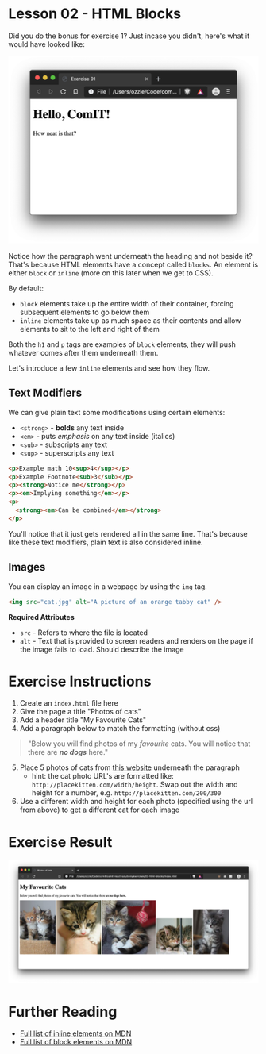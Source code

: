 # Lesson 02 - HTML Blocks

Did you do the bonus for exercise 1? Just incase you didn't, here's what it would have looked like:

![Exercise 01 Solution](../../readme-assets/exercise-01-result.png)

Notice how the paragraph went underneath the heading and not beside it? That's because HTML elements have a concept called `blocks`. An element is either `block` or `inline` (more on this later when we get to CSS).

By default:

- `block` elements take up the entire width of their container, forcing subsequent elements to go below them
- `inline` elements take up as much space as their contents and allow elements to sit to the left and right of them

Both the `h1` and `p` tags are examples of `block` elements, they will push whatever comes after them underneath them.

Let's introduce a few `inline` elements and see how they flow.

## Text Modifiers

We can give plain text some modifications using certain elements:

- `<strong>` - **bolds** any text inside
- `<em>` - puts _emphasis_ on any text inside (italics)
- `<sub>` - subscripts any text
- `<sup>` - superscripts any text

```html
<p>Example math 10<sup>4</sup></p>
<p>Example Footnote<sub>3</sub></p>
<p><strong>Notice me</strong></p>
<p><em>Implying something</em></p>
<p>
  <strong><em>Can be combined</em></strong>
</p>
```

You'll notice that it just gets rendered all in the same line. That's because like these text modifiers, plain text is also considered inline.

## Images

You can display an image in a webpage by using the `img` tag.

```html
<img src="cat.jpg" alt="A picture of an orange tabby cat" />
```

**Required Attributes**

- `src` - Refers to where the file is located
- `alt` - Text that is provided to screen readers and renders on the page if the image fails to load. Should describe the image

# Exercise Instructions

1. Create an `index.html` file here
2. Give the page a title "Photos of cats"
3. Add a header title "My Favourite Cats"
4. Add a paragraph below to match the formatting (without css)

> "Below you will find photos of my _favourite_ cats. You will notice that there are **_no dogs_** here."

5. Place 5 photos of cats from [this website](https://placekitten.com/) underneath the paragraph
   - hint: the cat photo URL's are formatted like: `http://placekitten.com/width/height`. Swap out the width and height for a number, e.g. `http://placekitten.com/200/300`
6. Use a different width and height for each photo (specified using the url from above) to get a different cat for each image

# Exercise Result

![Exercise 02 result](../../readme-assets/exercise-02-result.png)

# Further Reading

- [Full list of inline elements on MDN](https://developer.mozilla.org/en-US/docs/Web/HTML/Inline_elements#Elements)
- [Full list of block elements on MDN](https://developer.mozilla.org/en-US/docs/Web/HTML/Block-level_elements#Elements)
